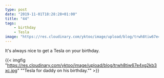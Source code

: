 ```yaml
---
type: post
date: "2019-11-01T18:28:28+01:00"
title: "44"
tags:
    - birthday
    - Tesla
image: "https://res.cloudinary.com/yktoo/image/upload/blog/trwh8tiw67e4xg2kb3xc.jpg"
---
```


It's always nice to get a Tesla on your birthday.

<!--more-->

{{< imgfig "https://res.cloudinary.com/yktoo/image/upload/blog/trwh8tiw67e4xg2kb3xc.jpg" "\"Tesla for daddy on his birthday.\"" >}}